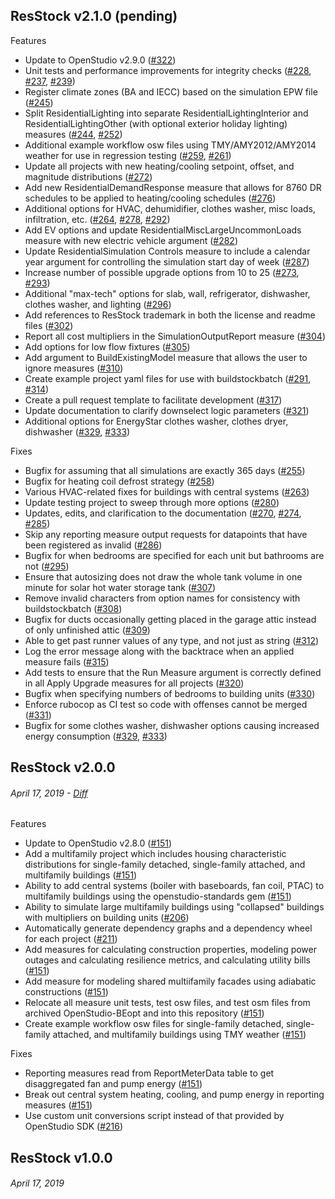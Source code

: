 ## ResStock v2.1.0 (pending)

Features
- Update to OpenStudio v2.9.0 ([#322](https://github.com/NREL/OpenStudio-BuildStock/pull/322))
- Unit tests and performance improvements for integrity checks ([#228](https://github.com/NREL/OpenStudio-BuildStock/pull/228), [#237](https://github.com/NREL/OpenStudio-BuildStock/pull/237), [#239](https://github.com/NREL/OpenStudio-BuildStock/pull/239))
- Register climate zones (BA and IECC) based on the simulation EPW file ([#245](https://github.com/NREL/OpenStudio-BuildStock/pull/245))
- Split ResidentialLighting into separate ResidentialLightingInterior and ResidentialLightingOther (with optional exterior holiday lighting) measures ([#244](https://github.com/NREL/OpenStudio-BuildStock/pull/244), [#252](https://github.com/NREL/OpenStudio-BuildStock/pull/252))
- Additional example workflow osw files using TMY/AMY2012/AMY2014 weather for use in regression testing ([#259](https://github.com/NREL/OpenStudio-BuildStock/pull/259), [#261](https://github.com/NREL/OpenStudio-BuildStock/pull/261))
- Update all projects with new heating/cooling setpoint, offset, and magnitude distributions ([#272](https://github.com/NREL/OpenStudio-BuildStock/pull/272))
- Add new ResidentialDemandResponse measure that allows for 8760 DR schedules to be applied to heating/cooling schedules ([#276](https://github.com/NREL/OpenStudio-BuildStock/pull/276))
- Additional options for HVAC, dehumidifier, clothes washer, misc loads, infiltration, etc. ([#264](https://github.com/NREL/OpenStudio-BuildStock/pull/264), [#278](https://github.com/NREL/OpenStudio-BuildStock/pull/278), [#292](https://github.com/NREL/OpenStudio-BuildStock/pull/292))
- Add EV options and update ResidentialMiscLargeUncommonLoads measure with new electric vehicle argument ([#282](https://github.com/NREL/OpenStudio-BuildStock/pull/282))
- Update ResidentialSimulation Controls measure to include a calendar year argument for controlling the simulation start day of week ([#287](https://github.com/NREL/OpenStudio-BuildStock/pull/287))
- Increase number of possible upgrade options from 10 to 25 ([#273](https://github.com/NREL/OpenStudio-BuildStock/pull/273), [#293](https://github.com/NREL/OpenStudio-BuildStock/pull/293))
- Additional "max-tech" options for slab, wall, refrigerator, dishwasher, clothes washer, and lighting ([#296](https://github.com/NREL/OpenStudio-BuildStock/pull/296))
- Add references to ResStock trademark in both the license and readme files ([#302](https://github.com/NREL/OpenStudio-BuildStock/pull/302))
- Report all cost multipliers in the SimulationOutputReport measure ([#304](https://github.com/NREL/OpenStudio-BuildStock/pull/304))
- Add options for low flow fixtures ([#305](https://github.com/NREL/OpenStudio-BuildStock/pull/305))
- Add argument to BuildExistingModel measure that allows the user to ignore measures ([#310](https://github.com/NREL/OpenStudio-BuildStock/pull/310))
- Create example project yaml files for use with buildstockbatch ([#291](https://github.com/NREL/OpenStudio-BuildStock/pull/291), [#314](https://github.com/NREL/OpenStudio-BuildStock/pull/314))
- Create a pull request template to facilitate development ([#317](https://github.com/NREL/OpenStudio-BuildStock/pull/317))
- Update documentation to clarify downselect logic parameters ([#321](https://github.com/NREL/OpenStudio-BuildStock/pull/321))
- Additional options for EnergyStar clothes washer, clothes dryer, dishwasher ([#329](https://github.com/NREL/OpenStudio-BuildStock/pull/329), [#333](https://github.com/NREL/OpenStudio-BuildStock/pull/333))

Fixes
- Bugfix for assuming that all simulations are exactly 365 days ([#255](https://github.com/NREL/OpenStudio-BuildStock/pull/255))
- Bugfix for heating coil defrost strategy ([#258](https://github.com/NREL/OpenStudio-BuildStock/pull/258))
- Various HVAC-related fixes for buildings with central systems ([#263](https://github.com/NREL/OpenStudio-BuildStock/pull/263))
- Update testing project to sweep through more options ([#280](https://github.com/NREL/OpenStudio-BuildStock/pull/280))
- Updates, edits, and clarification to the documentation ([#270](https://github.com/NREL/OpenStudio-BuildStock/pull/270), [#274](https://github.com/NREL/OpenStudio-BuildStock/pull/274), [#285](https://github.com/NREL/OpenStudio-BuildStock/pull/285))
- Skip any reporting measure output requests for datapoints that have been registered as invalid ([#286](https://github.com/NREL/OpenStudio-BuildStock/pull/286))
- Bugfix for when bedrooms are specified for each unit but bathrooms are not ([#295](https://github.com/NREL/OpenStudio-BuildStock/pull/295))
- Ensure that autosizing does not draw the whole tank volume in one minute for solar hot water storage tank ([#307](https://github.com/NREL/OpenStudio-BuildStock/pull/307))
- Remove invalid characters from option names for consistency with buildstockbatch ([#308](https://github.com/NREL/OpenStudio-BuildStock/pull/308))
- Bugfix for ducts occasionally getting placed in the garage attic instead of only unfinished attic ([#309](https://github.com/NREL/OpenStudio-BuildStock/pull/309))
- Able to get past runner values of any type, and not just as string ([#312](https://github.com/NREL/OpenStudio-BuildStock/pull/312))
- Log the error message along with the backtrace when an applied measure fails ([#315](https://github.com/NREL/OpenStudio-BuildStock/pull/315))
- Add tests to ensure that the Run Measure argument is correctly defined in all Apply Upgrade measures for all projects ([#320](https://github.com/NREL/OpenStudio-BuildStock/pull/320))
- Bugfix when specifying numbers of bedrooms to building units ([#330](https://github.com/NREL/OpenStudio-BuildStock/pull/330))
- Enforce rubocop as CI test so code with offenses cannot be merged ([#331](https://github.com/NREL/OpenStudio-BuildStock/pull/331))
- Bugfix for some clothes washer, dishwasher options causing increased energy consumption ([#329](https://github.com/NREL/OpenStudio-BuildStock/pull/329), [#333](https://github.com/NREL/OpenStudio-BuildStock/pull/333))


## ResStock v2.0.0
###### April 17, 2019 - [Diff](https://github.com/NREL/OpenStudio-BuildStock/compare/v1.0.0...v2.0.0)

Features
- Update to OpenStudio v2.8.0 ([#151](https://github.com/NREL/OpenStudio-BuildStock/pull/151))
- Add a multifamily project which includes housing characteristic distributions for single-family detached, single-family attached, and multifamily buildings ([#151](https://github.com/NREL/OpenStudio-BuildStock/pull/151))
- Ability to add central systems (boiler with baseboards, fan coil, PTAC) to multifamily buildings using the openstudio-standards gem ([#151](https://github.com/NREL/OpenStudio-BuildStock/pull/151))
- Ability to simulate large multifamily buildings using "collapsed" buildings with multipliers on building units ([#206](https://github.com/NREL/OpenStudio-BuildStock/pull/206))
- Automatically generate dependency graphs and a dependency wheel for each project ([#211](https://github.com/NREL/OpenStudio-BuildStock/pull/211))
- Add measures for calculating construction properties, modeling power outages and calculating resilience metrics, and calculating utility bills ([#151](https://github.com/NREL/OpenStudio-BuildStock/pull/151))
- Add measure for modeling shared multiifamily facades using adiabatic constructions ([#151](https://github.com/NREL/OpenStudio-BuildStock/pull/151))
- Relocate all measure unit tests, test osw files, and test osm files from archived OpenStudio-BEopt and into this repository ([#151](https://github.com/NREL/OpenStudio-BuildStock/pull/151))
- Create example workflow osw files for single-family detached, single-family attached, and multifamily buildings using TMY weather ([#151](https://github.com/NREL/OpenStudio-BuildStock/pull/151))

Fixes
- Reporting measures read from ReportMeterData table to get disaggregated fan and pump energy ([#151](https://github.com/NREL/OpenStudio-BuildStock/pull/151))
- Break out central system heating, cooling, and pump energy in reporting measures ([#151](https://github.com/NREL/OpenStudio-BuildStock/pull/151))
- Use custom unit conversions script instead of that provided by OpenStudio SDK ([#216](https://github.com/NREL/OpenStudio-BuildStock/pull/216))

## ResStock v1.0.0
###### April 17, 2019